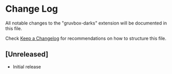 # Change Log

All notable changes to the "gruvbox-darks" extension will be documented in this file.

Check [Keep a Changelog](http://keepachangelog.com/) for recommendations on how to structure this file.

## [Unreleased]

- Initial release
